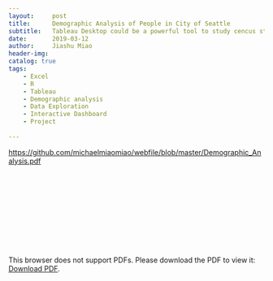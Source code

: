 ```yaml
---
layout:     post
title:      Demographic Analysis of People in City of Seattle
subtitle:   Tableau Desktop could be a powerful tool to study cencus statistically and display plots that demonstrate business insight and any other interesting findings.
date:       2019-03-12
author:     Jiashu Miao
header-img: 
catalog: true
tags:
    - Excel
    - R
    - Tableau
    - Demographic analysis
    - Data Exploration
    - Interactive Dashboard
    - Project 
    
---
```



https://github.com/michaelmiaomiao/webfile/blob/master/Demographic_Analysis.pdf


<object data="https://github.com/michaelmiaomiao/webfile/blob/master/Demographic_Analysis.pdf" type="application/pdf" width="700px" height="700px">
    <embed src="https://github.com/michaelmiaomiao/webfile/blob/master/Demographic_Analysis.pdf">
        <p>This browser does not support PDFs. Please download the PDF to view it: <a href="https://github.com/michaelmiaomiao/webfile/blob/master/Demographic_Analysis.pdf">Download PDF</a>.</p>
    </embed> 
</object>


